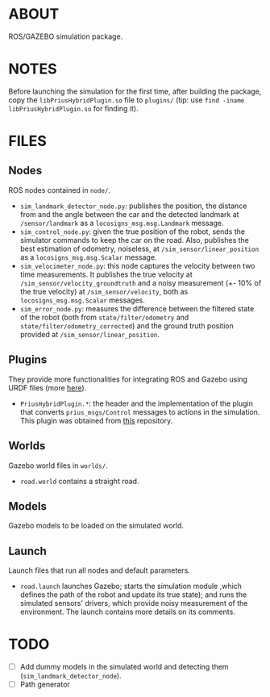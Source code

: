 ABOUT
==============================
ROS/GAZEBO simulation package.

NOTES
==============================
Before launching the simulation for the first time, after building the package, copy the `libPriusHybridPlugin.so` file to `plugins/` (tip: use `find -iname libPriusHybridPlugin.so` for finding it).

FILES
==============================

## Nodes

ROS nodes contained in `node/`.
* `sim_landmark_detector_node.py`: publishes the position, the distance from and the angle between the car and the detected landmark at `/sensor/landmark` as a `locosigns_msg.msg.Landmark` message.
* `sim_control_node.py`: given the true position of the robot, sends the simulator commands to keep the car on the road. Also, publishes the best estimation of odometry, noiseless, at `/sim_sensor/linear_position` as a `locosigns_msg.msg.Scalar` message.
* `sim_velocimeter_node.py`: this node captures the velocity between two time measurements. It publishes the true velocity at `/sim_sensor/velocity_groundtruth` and a noisy measurement (+- 10% of the true velocity) at `/sim_sensor/velocity`, both as `locosigns_msg.msg.Scalar` messages.
* `sim_error_node.py`: measures the difference between the filtered state of the robot (both from `state/filter/odometry` and `state/filter/odometry_corrected`) and the ground truth position provided at `/sim_sensor/linear_position`.

## Plugins
They provide more functionalities for integrating ROS and Gazebo using URDF files (more [here](http://gazebosim.org/tutorials?tut=ros_gzplugins)).
* `PriusHybridPlugin.*`: the header and the implementation of the plugin that converts `prius_msgs/Control` messages to actions in the simulation. This plugin was obtained from [this](https://github.com/osrf/car_demo) repository.

## Worlds

Gazebo world files in `worlds/`.
* `road.world` contains a straight road.

## Models

Gazebo models to be loaded on the simulated world.

## Launch

Launch files that run all nodes and default parameters.
* `road.launch` launches Gazebo; starts the simulation module ,which defines the path of the robot and update its true state); and runs the simulated sensors' drivers, which provide noisy measurement of the environment. The launch contains more details on its comments. 

TODO
==============================
- [ ] Add dummy models in the simulated world and detecting them (`sim_landmark_detector_node`).
- [ ] Path generator